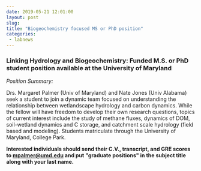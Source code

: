 ```yaml
---
date: 2019-05-21 12:01:00
layout: post
slug: 
title: "Biogeochemistry focused MS or PhD position"
categories:
 - labnews
---
```


### Linking Hydrology and Biogeochemistry: Funded M.S. or PhD student position available at the University of Maryland

*Position Summary:*

Drs. Margaret Palmer (Univ of Maryland) and Nate Jones (Univ Alabama) seek a student to join a dynamic team focused on understanding the relationship between wetlandscape hydrology and carbon dynamics. While the fellow will have freedom to develop their own research questions, topics of current interest include the study of methane fluxes, dynamics of DOM, soil-wetland dynamics and C storage, and catchment scale hydrology (field based and modeling). Students matriculate through the University of Maryland, College Park. 

**Interested individuals should send their C.V., transcript, and GRE scores to mpalmer@umd.edu and put "graduate positions" in the subject title along with your last name.**



